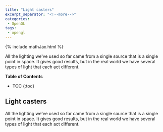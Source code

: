 ```yaml
---
title: "Light casters"
excerpt_separator: "<!--more-->"
categories:
 - OpenGL 
tags:
 - opengl
---
```

{% include mathJax.html %}

All the lighting we've used so far came from a single source that is a single point in space. It gives good results, but in the real world we have several types of light that each act different.

<!--more-->

**Table of Contents**
* TOC
{:toc}

## Light casters
All the lighting we've used so far came from a single source that is a single point in space. It gives good results, but in the real world we have several types of light that each act different. 